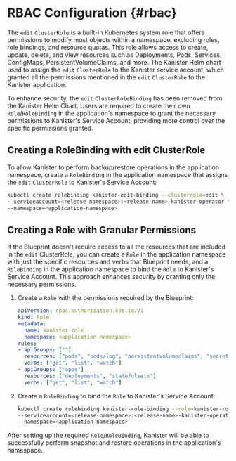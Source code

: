 # RBAC Configuration {#rbac}

The `edit` `ClusterRole` is a built-in Kubernetes system role that offers
permissions to modify most objects within a namespace, excluding roles,
role bindings, and resource quotas. This role allows access to create, update,
delete, and view resources such as Deployments, Pods, Services, ConfigMaps,
PersistentVolumeClaims, and more. The Kanister Helm chart used to assign the
`edit` `ClusterRole` to the Kanister service account, which granted all the
permissions mentioned in the `edit` `ClusterRole` to the Kanister application.

To enhance security, the `edit` `ClusterRoleBinding` has been removed from 
the Kanister Helm Chart. Users are required to create their own 
`Role`/`RoleBinding` in the application's namespace to grant the necessary 
permissions to Kanister's Service Account, providing more control over 
the specific permissions granted.


## Creating a RoleBinding with edit ClusterRole

To allow Kanister to perform backup/restore operations in the application
namespace, create a `RoleBinding` in the application namespace that assigns
the `edit` `ClusterRole` to Kanister's Service Account:

```bash
kubectl create rolebinding kanister-edit-binding --clusterrole=edit \
--serviceaccount=<release-namespace>:<release-name>-kanister-operator \
--namespace=<application-namespace>
```

## Creating a Role with Granular Permissions

If the Blueprint doesn't require access to all the resources that are included
in the `edit` ClusterRole, you can create a `Role` in the application namespace
with just the specific resources and verbs that Blueprint needs, and a `RoleBinding`
in the application namespace to bind the `Role` to Kanister's Service Account.
This approach enhances security by granting only the necessary permissions.

1. Create a `Role` with the permissions required by the Blueprint:

   ```yaml
   apiVersion: rbac.authorization.k8s.io/v1
   kind: Role
   metadata:
     name: kanister-role
     namespace: <application-namespace>
   rules:
   - apiGroups: [""]
     resources: ["pods", "pods/log", "persistentvolumeclaims", "secrets"]
     verbs: ["get", "list", "watch"]
   - apiGroups: ["apps"]
     resources: ["deployments", "statefulsets"]
     verbs: ["get", "list", "watch"]
   ```

2. Create a `RoleBinding` to bind the `Role` to Kanister's Service Account:

   ```bash
   kubectl create rolebinding kanister-role-binding --role=kanister-role \
   --serviceaccount=<release-namespace>:<release-name>-kanister-operator \
   --namespace=<application-namespace>
   ```

After setting up the required `Role`/`RoleBinding`, Kanister will be able
to successfully perform snapshot and restore operations in the application's
namespace.
